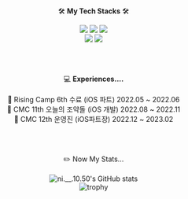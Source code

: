 

<div align="center">

🛠 **My Tech Stacks** 🛠  
  
<img src="https://img.shields.io/badge/flutter-50bcdf?style=flat&logo=Flutter&logoColor=ffffff"/>
<img src="https://img.shields.io/badge/Swift-ffffff?style=flat&logo=Swift&logoColor=F05138"/>
<img src="https://img.shields.io/badge/iOS-ffffff?style=flat&logo=Apple&logoColor=000000"/>
<br/>
<img src="https://img.shields.io/badge/FireBase-1299F3?style=flat&logo=Firebase&logoColor=FFCA28"/>
<img src="https://img.shields.io/badge/Figma-696969?style=flat&logo=Figma&logoColor=F24E1E"/>



<br/><br/>

💻 **Experiences....**
<br/><br/>
🍎 Rising Camp 6th 수료 (iOS 파트) 2022.05 ~ 2022.06 <br/>
🏅 CMC 11th 오늘의 조약돌 (iOS 개발) 2022.08 ~ 2022.11<br/>
🚀 CMC 12th 운영진 (iOS파트장) 2022.12 ~ 2023.02<br/>

<br/><br/>

:pencil2: Now My Stats...  
<br/>
![ni.__.10.50's GitHub stats](https://github-readme-stats.vercel.app/api?username=usa4060&show_icons=true&theme=midnight-purple)  
![trophy](https://github-profile-trophy.vercel.app/?username=usa4060)  
<br/><br/>
 
